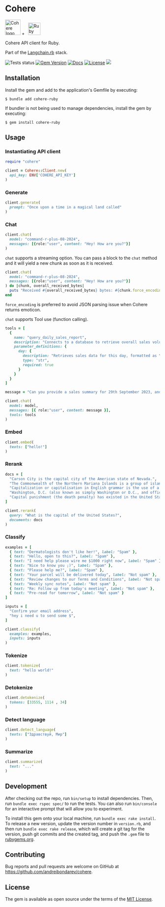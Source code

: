 # Cohere

<p>
    <img alt='Cohere logo' src='https://static.wikia.nocookie.net/logopedia/images/d/d4/Cohere_2023.svg/revision/latest?cb=20230419182227' height='50' />
    +&nbsp;&nbsp;
    <img alt='Ruby logo' src='https://user-images.githubusercontent.com/541665/230231593-43861278-4550-421d-a543-fd3553aac4f6.png' height='40' />
</p>

Cohere API client for Ruby.

Part of the [Langchain.rb](https://github.com/patterns-ai-core/langchainrb) stack.

![Tests status](https://github.com/patterns-ai-core/cohere-ruby/actions/workflows/ci.yml/badge.svg)
[![Gem Version](https://badge.fury.io/rb/cohere-ruby.svg)](https://badge.fury.io/rb/cohere-ruby)
[![Docs](http://img.shields.io/badge/yard-docs-blue.svg)](http://rubydoc.info/gems/cohere-ruby)
[![License](https://img.shields.io/badge/license-MIT-green.svg)](https://github.com/patterns-ai-core/cohere-ruby/blob/main/LICENSE.txt)
[![](https://dcbadge.vercel.app/api/server/WDARp7J2n8?compact=true&style=flat)](https://discord.gg/WDARp7J2n8)

## Installation

Install the gem and add to the application's Gemfile by executing:

    $ bundle add cohere-ruby

If bundler is not being used to manage dependencies, install the gem by executing:

    $ gem install cohere-ruby

## Usage

### Instantiating API client

```ruby
require "cohere"

client = Cohere::Client.new(
  api_key: ENV['COHERE_API_KEY']
)
```

### Generate

```ruby
client.generate(
  prompt: "Once upon a time in a magical land called"
)
```

### Chat

```ruby
client.chat(
  model: "command-r-plus-08-2024",
  messages: [{role:"user", content: "Hey! How are you?"}]
)
```

`chat` supports a streaming option. You can pass a block to the `chat` method and it will yield a new chunk as soon as it is received.

```ruby
client.chat(
  model: "command-r-plus-08-2024",
  messages: [{role:"user", content: "Hey! How are you?"}]
) do |chunk, overall_received_bytes|
  puts "Received #{overall_received_bytes} bytes: #{chunk.force_encoding(Encoding::UTF_8)}"
end
```

`force_encoding` is preferred to avoid JSON parsing issue when Cohere returns emoticon.

`chat` supports Tool use (function calling).

```ruby
tools = [
  {
    name: "query_daily_sales_report",
    description: "Connects to a database to retrieve overall sales volumes and sales information for a given day.",
    parameter_definitions: {
      day: {
        description: "Retrieves sales data for this day, formatted as YYYY-MM-DD.",
        type: "str",
        required: true
      }
    }
  }
]

message = "Can you provide a sales summary for 29th September 2023, and also give me some details about the products in the 'Electronics' category, for example their prices and stock levels?"

client.chat(
  model: model,
  messages: [{ role:"user", content: message }],
  tools: tools
)
```

### Embed

```ruby
client.embed(
  texts: ["hello!"]
)
```

### Rerank

```ruby
docs = [
  "Carson City is the capital city of the American state of Nevada.",
  "The Commonwealth of the Northern Mariana Islands is a group of islands in the Pacific Ocean. Its capital is Saipan.",
  "Capitalization or capitalisation in English grammar is the use of a capital letter at the start of a word. English usage varies from capitalization in other languages.",
  "Washington, D.C. (also known as simply Washington or D.C., and officially as the District of Columbia) is the capital of the United States. It is a federal district.",
  "Capital punishment (the death penalty) has existed in the United States since beforethe United States was a country. As of 2017, capital punishment is legal in 30 of the 50 states.",
]

client.rerank(
  query: "What is the capital of the United States?",
  documents: docs
)
```

### Classify

```ruby
examples = [
  { text: "Dermatologists don't like her!", label: "Spam" },
  { text: "Hello, open to this?", label: "Spam" },
  { text: "I need help please wire me $1000 right now", label: "Spam" },
  { text: "Nice to know you ;)", label: "Spam" },
  { text: "Please help me?", label: "Spam" },
  { text: "Your parcel will be delivered today", label: "Not spam" },
  { text: "Review changes to our Terms and Conditions", label: "Not spam" },
  { text: "Weekly sync notes", label: "Not spam" },
  { text: "Re: Follow up from today's meeting", label: "Not spam" },
  { text: "Pre-read for tomorrow", label: "Not spam" }
]

inputs = [
  "Confirm your email address",
  "hey i need u to send some $",
]

client.classify(
  examples: examples,
  inputs: inputs
)
```

### Tokenize

```ruby
client.tokenize(
  text: "hello world!"
)
```

### Detokenize

```ruby
client.detokenize(
  tokens: [33555, 1114 , 34]
)
```

### Detect language

```ruby
client.detect_language(
  texts: ["Здравствуй, Мир"]
)
```

### Summarize

```ruby
client.summarize(
  text: "..."
)
```

## Development

After checking out the repo, run `bin/setup` to install dependencies. Then, run `bundle exec rspec spec/` to run the tests. You can also run `bin/console` for an interactive prompt that will allow you to experiment.

To install this gem onto your local machine, run `bundle exec rake install`. To release a new version, update the version number in `version.rb`, and then run `bundle exec rake release`, which will create a git tag for the version, push git commits and the created tag, and push the `.gem` file to [rubygems.org](https://rubygems.org).

## Contributing

Bug reports and pull requests are welcome on GitHub at https://github.com/andreibondarev/cohere.

## License

The gem is available as open source under the terms of the [MIT License](https://opensource.org/licenses/MIT).
